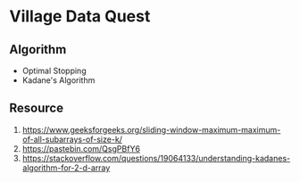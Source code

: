 # Village Data Quest
## Algorithm
* Optimal Stopping 
* Kadane's Algorithm
## Resource
1. https://www.geeksforgeeks.org/sliding-window-maximum-maximum-of-all-subarrays-of-size-k/
2. https://pastebin.com/QsgPBfY6
3. https://stackoverflow.com/questions/19064133/understanding-kadanes-algorithm-for-2-d-array
